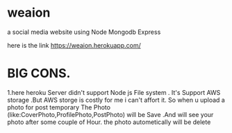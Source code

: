 # weaion
a social media website using Node Mongodb Express

here is the link
https://weaion.herokuapp.com/


# BIG CONS.
1.here heroku Server didn't support Node js File system . It's Support AWS storage .But AWS storge is costly for me i can't affort it. 
So when u upload a photo for post temporary The Photo (like:CoverPhoto,ProfilePhoto,PostPhoto) will be Save .And will see your photo 
after some couple of Hour. the photo autometically will be delete

